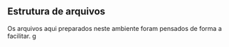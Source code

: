 ## Estrutura de arquivos
Os arquivos aqui preparados neste ambiente foram pensados de forma a facilitar. g